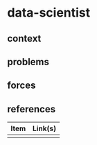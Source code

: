 # data-scientist

## context  

## problems

## forces   

## references

| Item | Link(s) |
| :--- | ------- |
|      |         |